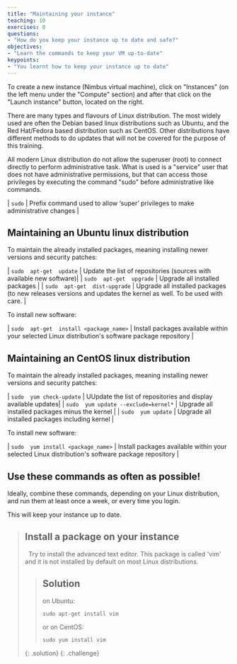 ```yaml
---
title: "Maintaining your instance"
teaching: 10
exercises: 0
questions:
- "How do you keep your instance up to date and safe?"
objectives:
- "Learn the commands to keep your VM up-to-date"
keypoints:
- "You learnt how to keep your instance up to date"
---
```


To create a new instance (Nimbus virtual machine), click on "Instances" (on the left menu under the "Compute" section) and after that click on the "Launch instance" button, located on the right.

There are many types and flavours of Linux distribution. The most widely used are often the Debian based linux distributions such as Ubuntu, and the Red Hat/Fedora based distribution such as CentOS. Other distributions have different methods to do updates that will not be covered for the purpose of this training.

All modern Linux distribution do not allow the superuser (root) to connect directly to perform administrative task. What is used is a "service" user that does not have administrative permissions, but that can access those privileges by executing the command "sudo" before administrative like commands.

| ```sudo``` | Prefix command used to allow ‘super’ privileges to make administrative changes |

## Maintaining an Ubuntu linux distribution

To maintain the already installed packages, meaning installing newer versions and security patches:

| ```sudo  apt-get  update``` | Update the list of repositories (sources with available new software)|
| ```sudo  apt-get  upgrade``` | Upgrade all installed packages |
| ```sudo  apt-get  dist-upgrade``` | Upgrade all installed packages (to new releases versions and updates the kernel as well. To be used with care. |

To install new software:

| ```sudo  apt-get  install <package_name>``` | Install packages available within your selected Linux distribution's software package repository |

## Maintaining an CentOS linux distribution

To maintain the already installed packages, meaning installing newer versions and security patches:

| ```sudo  yum check-update``` | UUpdate the list of repositories and display available updates|
| ```sudo  yum update --exclude=kernel*``` | Upgrade all installed packages minus the kernel |
| ```sudo  yum update``` | Upgrade all installed packages including kernel |

To install new software:

| ```sudo  yum install <package_name>``` | Install packages available within your selected Linux distribution's software package repository |

## Use these commands as often as possible!

Ideally, combine these commands, depending on your Linux distribution, and run them at least once a week, or every time you login. 

This will keep your instance up to date.

> ## Install a package on your instance
>   
> Try to install the advanced text editor. This package is called 'vim' and it is not installed by default on most Linux distributions.
>
>> ## Solution
>> on Ubuntu:
>> ~~~
>> sudo apt-get install vim
>> ~~~
>> or on CentOS:
>> ~~~
>> sudo yum install vim
>> ~~~
> {: .solution}
{: .challenge}
